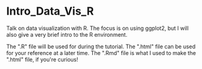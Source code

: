 # Intro_Data_Vis_R

Talk on data visualization with R. The focus is on using ggplot2, but I will also give a very brief intro to the R environment.

The ".R" file will be used for during the tutorial. The ".html" file can be used for your reference at a later time. The ".Rmd" file is what I used to make the ".html" file, if you're curious!
